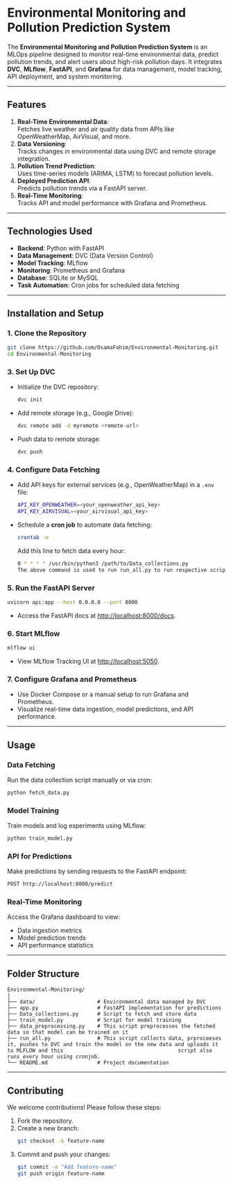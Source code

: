 
# Environmental Monitoring and Pollution Prediction System

The **Environmental Monitoring and Pollution Prediction System** is an MLOps pipeline designed to monitor real-time environmental data, predict pollution trends, and alert users about high-risk pollution days. It integrates **DVC**, **MLflow**, **FastAPI**, and **Grafana** for data management, model tracking, API deployment, and system monitoring.

---

## Features
1. **Real-Time Environmental Data**:  
   Fetches live weather and air quality data from APIs like OpenWeatherMap, AirVisual, and more.
2. **Data Versioning**:  
   Tracks changes in environmental data using DVC and remote storage integration.
3. **Pollution Trend Prediction**:  
   Uses time-series models (ARIMA, LSTM) to forecast pollution levels.
4. **Deployed Prediction API**:  
   Predicts pollution trends via a FastAPI server.
5. **Real-Time Monitoring**:  
   Tracks API and model performance with Grafana and Prometheus.

---

## Technologies Used
- **Backend**: Python with FastAPI  
- **Data Management**: DVC (Data Version Control)  
- **Model Tracking**: MLflow  
- **Monitoring**: Prometheus and Grafana  
- **Database**: SQLite or MySQL  
- **Task Automation**: Cron jobs for scheduled data fetching  

---

## Installation and Setup

### 1. Clone the Repository
```bash
git clone https://github.com/OsamaFahim/Environmental-Monitoring.git
cd Environmental-Monitoring
```

### 3. Set Up DVC
- Initialize the DVC repository:
  ```bash
  dvc init
  ```
- Add remote storage (e.g., Google Drive):
  ```bash
  dvc remote add -d myremote <remote-url>
  ```
- Push data to remote storage:
  ```bash
  dvc push
  ```

### 4. Configure Data Fetching
- Add API keys for external services (e.g., OpenWeatherMap) in a `.env` file:
  ```bash
  API_KEY_OPENWEATHER=<your_openweather_api_key>
  API_KEY_AIRVISUAL=<your_airvisual_api_key>
  ```

- Schedule a **cron job** to automate data fetching:
  ```bash
  crontab -e
  ```
  Add this line to fetch data every hour:
  ```bash
  0 * * * * /usr/bin/python3 /path/to/Data_collections.py
  The above command is used to run run_all.py to run respective scripts to collect, preprocess and upload Data to DVC and also train model on it.
  ```

### 5. Run the FastAPI Server
```bash
uvicorn api:app --host 0.0.0.0 --port 8000
```
- Access the FastAPI docs at [http://localhost:8000/docs](http://localhost:8000/docs).  

### 6. Start MLflow
```bash
mlflow ui
```
- View MLflow Tracking UI at [http://localhost:5050](http://localhost:5050).  

### 7. Configure Grafana and Prometheus
- Use Docker Compose or a manual setup to run Grafana and Prometheus.  
- Visualize real-time data ingestion, model predictions, and API performance.

---

## Usage

### Data Fetching
Run the data collection script manually or via cron:
```bash
python fetch_data.py
```

### Model Training
Train models and log experiments using MLflow:
```bash
python train_model.py
```

### API for Predictions
Make predictions by sending requests to the FastAPI endpoint:
```bash
POST http://localhost:8000/predict
```

### Real-Time Monitoring
Access the Grafana dashboard to view:
- Data ingestion metrics
- Model prediction trends
- API performance statistics  

---

## Folder Structure
```
Environmental-Monitoring/
│
├── data/                    # Environmental data managed by DVC
├── app.py                   # FastAPI implementation for predictions
├── Data_collections.py      # Script to fetch and store data
├── train_model.py           # Script for model training
├── data_preprocessing.py    # This script preprocesses the fetched data so that model can be trained on it
├── run_all.py               # This script collects data, prproceeses it, pushes to DVC and train the model on the new data and uploads it to MLFLOW and this                                     script also runs every hour using cronjob. 
└── README.md                # Project documentation
```

---

## Contributing
We welcome contributions! Please follow these steps:  
1. Fork the repository.  
2. Create a new branch:
   ```bash
   git checkout -b feature-name
   ```
3. Commit and push your changes:
   ```bash
   git commit -m "Add feature-name"
   git push origin feature-name
   ```
